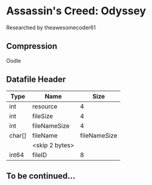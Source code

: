 # Assassin's Creed: Odyssey
Researched by theawesomecoder61

## Compression
Oodle

## Datafile Header
|  Type  |      Name      |     Size     |
|--------|----------------|--------------|
| int    | resource       | 4            |
| int    | fileSize       | 4            |
| int    | fileNameSize   | 4            |
| char[] | fileName       | fileNameSize |
|        | <skip 2 bytes> |              |
| int64  | fileID         | 8            |

## To be continued...
